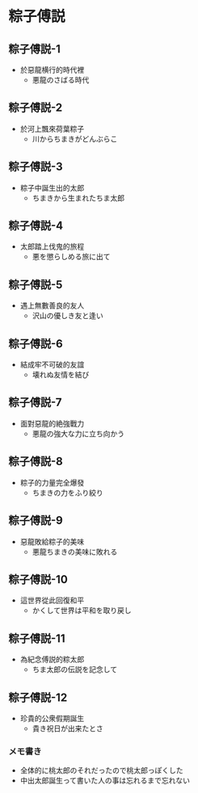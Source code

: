 # 粽子傅説
## 粽子傅説-1
 - 於惡龍横行的時代裡
   - 悪龍のさばる時代

## 粽子傅説-2
 - 於河上飄來荷葉粽子
   - 川からちまきがどんぶらこ

## 粽子傅説-3
 - 粽子中誕生出的太郎
   - ちまきから生まれたちま太郎

## 粽子傅説-4
 - 太郎踏上伐鬼的旅程
   - 悪を懲らしめる旅に出て

## 粽子傅説-5
 - 遇上無數善良的友人
   - 沢山の優しき友と逢い

## 粽子傅説-6
 - 結成牢不可破的友誼
   - 壊れぬ友情を結び

## 粽子傅説-7
 - 面對惡龍的絶強戰力
   - 悪龍の強大な力に立ち向かう

## 粽子傅説-8
 - 粽子的力量完全爆發
   - ちまきの力をふり絞り

## 粽子傅説-9
 - 惡龍敗給粽子的美味
   - 悪龍ちまきの美味に敗れる

## 粽子傅説-10
 - 這世界從此回復和平
   - かくして世界は平和を取り戻し

## 粽子傅説-11
 - 為紀念傅説的粽太郎
   - ちま太郎の伝説を記念して

## 粽子傅説-12
 - 珍貴的公衆假期誕生
   - 貴き祝日が出来たとさ





### メモ書き
 - 全体的に桃太郎のそれだったので桃太郎っぽくした
 - 中出太郎誕生って書いた人の事は忘れるまで忘れない